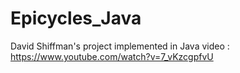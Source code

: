 # Epicycles_Java

David Shiffman's project implemented in Java
video : https://www.youtube.com/watch?v=7_vKzcgpfvU
